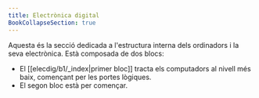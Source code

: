 ```yaml
---
title: Electrònica digital
BookCollapseSection: true
---
```

Aquesta és la secció dedicada a l'estructura interna dels ordinadors i la seva electrònica.
Està composada de dos blocs:
- El [[elecdig/b1/_index|primer bloc]] tracta els computadors al nivell més baix, començant per les portes lògiques.
- El segon bloc està per començar.